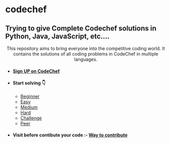 # codechef 


## Trying to give Complete Codechef solutions in Python, Java, JavaScript, etc....

 



<p style="text-align: center;">This repository aims to bring everyone into the competitive coding world. It contains the solutions of all coding problems in CodeChef in multiple languages.<p>

<!-- - ### [Sign UP on CodeChef]() -->



- #### [Sign UP on CodeChef](https://www.codechef.com/signup)
- #### **Start solving** 👇




    - [Beginner](https://www.codechef.com/problems/school/)
    - [Easy](https://www.codechef.com/problems/easy/)
    - [Medium](https://www.codechef.com/problems/medium/)
    - [Hard](https://www.codechef.com/problems/hard/)
    - [Challenge](https://www.codechef.com/problems/challenge/)
    - [Peer](https://www.codechef.com/problems/extcontest/)



- #### Visit before contibute your code :- [Way to contribute](https://github.com/annshiv/codechef/blob/master/CONTRIBUTING.MD) 

 

 



